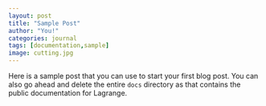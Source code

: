 ```yaml
---
layout: post
title: "Sample Post"
author: "You!"
categories: journal
tags: [documentation,sample]
image: cutting.jpg
---
```


Here is a sample post that you can use to start your first blog post. You can also go ahead and delete the entire `docs` directory as that contains the public documentation for Lagrange.
